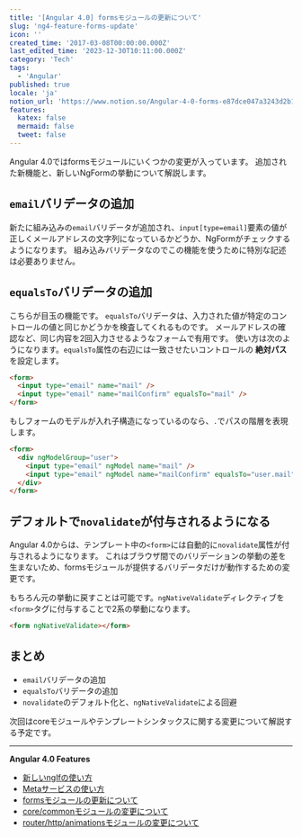 ```yaml
---
title: '[Angular 4.0] formsモジュールの更新について'
slug: 'ng4-feature-forms-update'
icon: ''
created_time: '2017-03-08T00:00:00.000Z'
last_edited_time: '2023-12-30T10:11:00.000Z'
category: 'Tech'
tags:
  - 'Angular'
published: true
locale: 'ja'
notion_url: 'https://www.notion.so/Angular-4-0-forms-e87dce047a3243d2b14be546a741e9d9'
features:
  katex: false
  mermaid: false
  tweet: false
---
```


Angular 4.0ではformsモジュールにいくつかの変更が入っています。 追加された新機能と、新しいNgFormの挙動について解説します。

## `email`バリデータの追加

新たに組み込みの`email`バリデータが追加され、`input[type=email]`要素の値が正しくメールアドレスの文字列になっているかどうか、NgFormがチェックするようになります。 組み込みバリデータなのでこの機能を使うために特別な記述は必要ありません。

## `equalsTo`バリデータの追加

こちらが目玉の機能です。 `equalsTo`バリデータは、入力された値が特定のコントロールの値と同じかどうかを検査してくれるものです。 メールアドレスの確認など、同じ内容を2回入力させるようなフォームで有用です。 使い方は次のようになります。`equalsTo`属性の右辺には一致させたいコントロールの **絶対パス** を設定します。

```html
<form>
  <input type="email" name="mail" />
  <input type="email" name="mailConfirm" equalsTo="mail" />
</form>
```

もしフォームのモデルが入れ子構造になっているのなら、`.`でパスの階層を表現します。

```html
<form>
  <div ngModelGroup="user">
    <input type="email" ngModel name="mail" />
    <input type="email" ngModel name="mailConfirm" equalsTo="user.mail" />
  </div>
</form>
```

## デフォルトで`novalidate`が付与されるようになる

Angular 4.0からは、テンプレート中の`<form>`には自動的に`novalidate`属性が付与されるようになります。 これはブラウザ間でのバリデーションの挙動の差を生まないため、formsモジュールが提供するバリデータだけが動作するための変更です。

もちろん元の挙動に戻すことは可能です。`ngNativeValidate`ディレクティブを`<form>`タグに付与することで2系の挙動になります。

```html
<form ngNativeValidate></form>
```

## まとめ

- `email`バリデータの追加
- `equalsTo`バリデータの追加
- `novalidate`のデフォルト化と、`ngNativeValidate`による回避

次回はcoreモジュールやテンプレートシンタックスに関する変更について解説する予定です。

---

**Angular 4.0 Features**

- [新しいngIfの使い方](/post/ng4-feature-ngif/)
- [Metaサービスの使い方](/post/ng4-feature-meta-service/)
- [formsモジュールの更新について](/post/ng4-feature-forms-update/)
- [core/commonモジュールの変更について](/post/ng4-feature-core-update/)
- [router/http/animationsモジュールの変更について](/post/ng4-feature-libs-update/)
